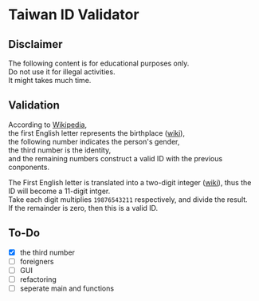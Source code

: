 # Taiwan ID Validator  
  
## Disclaimer
The following content is for educational purposes only.  
Do not use it for illegal activities.  
It might takes much time.  
  
## Validation  
According to [Wikipedia](https://zh.wikipedia.org/wiki/%E4%B8%AD%E8%8F%AF%E6%B0%91%E5%9C%8B%E5%9C%8B%E6%B0%91%E8%BA%AB%E5%88%86%E8%AD%89#%E9%A9%97%E8%AD%89%E8%A6%8F%E5%89%87),  
the first English letter represents the birthplace ([wiki](https://zh.wikipedia.org/wiki/%E4%B8%AD%E8%8F%AF%E6%B0%91%E5%9C%8B%E5%9C%8B%E6%B0%91%E8%BA%AB%E5%88%86%E8%AD%89#%E7%B7%A8%E8%99%9F%E8%A6%8F%E5%89%87)),  
the following number indicates the person's gender,  
the third number is the identity,  
and the remaining numbers construct a valid ID with the previous conponents.  

The First English letter is translated into a two-digit integer ([wiki](https://zh.wikipedia.org/wiki/%E4%B8%AD%E8%8F%AF%E6%B0%91%E5%9C%8B%E5%9C%8B%E6%B0%91%E8%BA%AB%E5%88%86%E8%AD%89#%E7%B7%A8%E8%99%9F%E8%A6%8F%E5%89%87)), thus the ID will become a 11-digit intger.  
Take each digit multiplies `19876543211` respectively, and divide the result.  
If the remainder is zero, then this is a valid ID.  

## To-Do

- [x] the third number
- [ ] foreigners
- [ ] GUI
- [ ] refactoring
- [ ] seperate main and functions